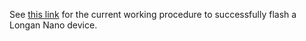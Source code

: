 See [this link](https://github.com/nimblemachines/muforth/issues/42#issuecomment-997274705) for the current working
procedure to successfully flash a Longan Nano device.
